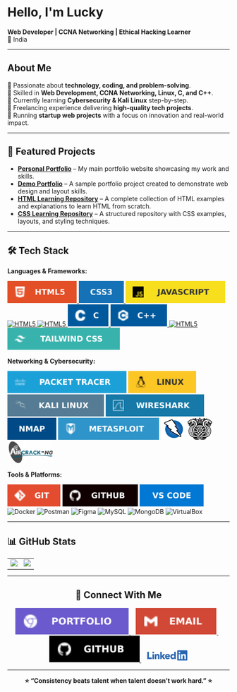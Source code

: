 # Hello, I'm Lucky  

**Web Developer | CCNA Networking | Ethical Hacking Learner**  
📍 India  

---

##   About Me  
 🔹 Passionate about **technology, coding, and problem-solving**.  
 🔹 Skilled in **Web Development, CCNA Networking, Linux, C, and C++**.  
 🔹 Currently learning **Cybersecurity & Kali Linux** step-by-step.   
 🔹 Freelancing experience delivering **high-quality tech projects**.  
 🔹 Running **startup web projects** with a focus on innovation and real-world impact.  

---


## 📌 Featured Projects

- [**Personal Portfolio**](https://your-portfolio-url.com) – My main portfolio website showcasing my work and skills.  
- [**Demo Portfolio**](https://your-demo-portfolio.com) – A sample portfolio project created to demonstrate web design and layout skills.  
- [**HTML Learning Repository**](https://github.com/yourname/html-learning-repo) – A complete collection of HTML examples and explanations to learn HTML from scratch.  
- [**CSS Learning Repository**](https://github.com/yourname/css-learning-repo) – A structured repository with CSS examples, layouts, and styling techniques.

---
## 🛠 Tech Stack  

**Languages & Frameworks:**  
<p>
  <a href="https://developer.mozilla.org/en-US/docs/Web/HTML" target="_blank">
    <img src="./img/html5.svg" alt="HTML5" height="50" />
  </a>
  <a href="https://developer.mozilla.org/en-US/docs/Web/HTML" target="_blank">
    <img src="./img/css3.svg" alt="HTML5" height="50" />
  </a>
  <a href="https://developer.mozilla.org/en-US/docs/Web/HTML" target="_blank">
    <img src="./img/js.svg" alt="HTML5" height="50" />
  </a>
  <a href="https://developer.mozilla.org/en-US/docs/Web/HTML" target="_blank">
    <img src="./img/[nodejs-original.svg](https://cdn.jsdelivr.net/gh/devicons/devicon/icons/react/react-original.svg)" alt="HTML5" height="50" />
  </a>
  <a href="https://developer.mozilla.org/en-US/docs/Web/HTML" target="_blank">
    <img src="./img/python-original.svg" alt="HTML5" height="50" />
  </a>
 <a href="https://developer.mozilla.org/en-US/docs/Web/HTML" target="_blank">
    <img src="./img/c.svg" alt="HTML5" height="50" />
  </a>
 <a href="https://developer.mozilla.org/en-US/docs/Web/HTML" target="_blank">
    <img src="./img/c++.svg" alt="HTML5" height="50" />
  </a>
 <a href="https://developer.mozilla.org/en-US/docs/Web/HTML" target="_blank">
    <img src="./img/bootstrap-plain.svg" alt="HTML5" height="50" />
  </a>
 <a href="https://developer.mozilla.org/en-US/docs/Web/HTML" target="_blank">
    <img src="./img/tailwind.svg" alt="HTML5" height="50" />
  </a>
</p>

**Networking & Cybersecurity:**  
<p>
  <img src="./img/packettracer.svg" alt="Packet Tracer" height="50" />
  <img src="./img/linux.svg" alt="Linux" height="50" />
  <img src="./img/kalilinux.svg" alt="Kali Linux" height="50" />
  <img src="./img/wireshark.svg" alt="Wireshark" height="50" />
  <img src="./img/nmap.svg" alt="Nmap" height="50" />
  <img src="./img/metasploit.svg" alt="Metasploit" height="50" />
  <img src="./img/owaspzap.png" alt="OWASP ZAP" height="50" />
  <img src="./img/hydra.jpg" alt="OWASP ZAP" height="50" />
  <img src="./img/Aircrackng.jpg" alt="OWASP ZAP" height="50" />
</p>

**Tools & Platforms:**  
<p>
  <img src="./img/git.svg" alt="Git" height="50" />
  <img src="./img/github.svg" alt="GitHub" height="50" />
  <img src="./img/vscode.svg" alt="VS Code" height="50" />
  <img src="https://cdn.jsdelivr.net/gh/devicons/devicon/icons/docker/docker-original.svg" alt="Docker" height="50" />
  <img src="https://cdn.jsdelivr.net/gh/simple-icons/simple-icons/icons/postman.svg" alt="Postman" height="50" />
  <img src="https://cdn.jsdelivr.net/gh/simple-icons/simple-icons/icons/figma.svg" alt="Figma" height="50" />
  <img src="https://cdn.jsdelivr.net/gh/devicons/devicon/icons/mysql/mysql-original.svg" alt="MySQL" height="50" />
  <img src="https://cdn.jsdelivr.net/gh/devicons/devicon/icons/mongodb/mongodb-original.svg" alt="MongoDB" height="50" />
  <img src="https://cdn.jsdelivr.net/gh/simple-icons/simple-icons/icons/virtualbox.svg" alt="VirtualBox" height="50" />
</p>

---


## 📊 GitHub Stats

<table align="center" >
  <tr>
    <td>
      <img src="https://github-readme-stats.vercel.app/api?username=luckyyofficial&show_icons=true&theme=radical" height="200"/>
    </td>
    <td colspan="2" align="center">
      <img src="https://github-readme-stats.vercel.app/api/top-langs/?username=luckyyofficial&layout=compact&theme=radical" height="200"/>
    </td>
  </tr>
</table>

---

<h2 align="center">🔗 Connect With Me</h2>

<p align="center">
  <a href="https://your-portfolio-link.com" target="_blank">
    <img src="./img/portfolio.svg" alt="Portfolio" height="60" />
  </a>&nbsp;&nbsp;
  
  <a href="https://mail.google.com/mail/?view=cm&fs=1&to=lakshayjofficial@gmail.com&su=Hello%20Lakshay&body=Hi%20Lakshay , " target="_blank">
    <img src="./img/email.svg" alt="Email Lakshay" title="Email Lakshay" height="60" />
  </a>&nbsp;&nbsp;
  
  <a href="https://github.com/luckyyofficial" target="_blank">
    <img src="./img/githubend.svg" alt="GitHub" height="60" />
  </a>&nbsp;&nbsp;
  
  <a href="https://www.linkedin.com/in/lakshay-lakshay-542533371/" target="_blank">
    <img src="./img/Linkedin-Logo.png" alt="LinkedIn" title="LinkedIn" height="30" />
  </a>
</p>


---

<p align="center"><b>⭐ “Consistency beats talent when talent doesn’t work hard.” ⭐</b></p>
